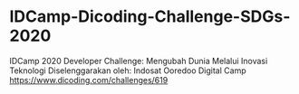 # IDCamp-Dicoding-Challenge-SDGs-2020
IDCamp 2020 Developer Challenge: Mengubah Dunia Melalui Inovasi Teknologi Diselenggarakan oleh: Indosat Ooredoo Digital Camp
https://www.dicoding.com/challenges/619
